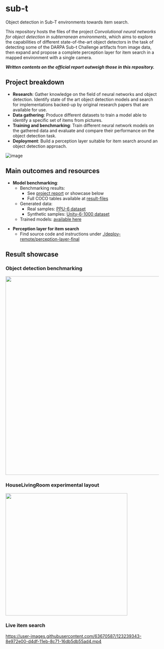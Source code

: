 # sub-t
Object detection in Sub-T environments towards item search.

This repository hosts the files of the project *Convolutional neural networks for object detection in subterranean environments*, which aims to explore the capabilities of different state-of-the-art object detectors in the task of detecting some of the DARPA Sub-t Challenge artifacts from image data, then expand and propose a complete perception layer for item search in a mapped environment with a single camera.

***Written contents on the official report outweigh those in this repository.***

## Project breakdown
- **Research**: Gather knowledge on the field of neural networks and object detection. Identify state of the art object detection models and search for implementations backed-up by original research papers that are available for use.  
- **Data gathering**: Produce different datasets to train a model able to identify a specific set of items from pictures.   
- **Training and benchmarking**: Train different neural network models on the gathered data and evaluate and compare their performance on the object detection task.  
- **Deployment**: Build a perception layer suitable for item search around an object detection approach.

![image](https://user-images.githubusercontent.com/63670587/123279374-13963d80-d508-11eb-84a6-1cfa3f67ae62.png)



## Main outcomes and resources
- **Model benchmarking**: 
  - Benchmarking results: 
    - See [project report][] or showcase below
    - Full COCO tables available at [result-files][]
  - Generated data: 
    - Real samples: [PPU-6 dataset][]
    - Synthetic samples: [Unity-6-1000 dataset][]
  - Trained models: [available here][]
 
[project report]: None
[result-files]: https://github.com/pabsan-0/sub-t/tree/master/training-and-benchmarking/0-result-files-dump
[PPU-6 dataset]: https://drive.google.com/file/d/1D-oBYlsD2c4dWnMyhtav1_mYnqfNK-ep/view?usp=sharing
[Unity-6-1000 dataset]: https://drive.google.com/file/d/1jViuZrzWHTOIWU8SYt8pWVQY3mgi9aYC/view?usp=sharing
[available here]: https://drive.google.com/drive/folders/1OLD1uxc3tgps7nPPNuuovNihPEKamQzQ?usp=sharing

- **Perception layer for item search**
  - Find source code and instructions under [./deploy-remote/perception-layer-final][]

[./deploy-remote/perception-layer-final]: https://github.com/solder-fumes-asthma/sub-t/tree/master/deploy-remote/perception-layer-final



## Result showcase

### Object detection benchmarking
<img src="https://user-images.githubusercontent.com/63670587/123283663-e3509e00-d50b-11eb-923c-f57b1891f02d.png" height="650">

### HouseLivingRoom experimental layout 
<img src="https://user-images.githubusercontent.com/63670587/123277294-450e0980-d506-11eb-9faa-0aa23f441682.png" height="400">

### Live item search
https://user-images.githubusercontent.com/63670587/123239343-8e972e00-d4df-11eb-8c71-16db5db55ad4.mp4

